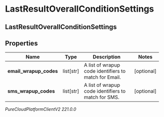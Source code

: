 # LastResultOverallConditionSettings

## LastResultOverallConditionSettings

## Properties

|Name | Type | Description | Notes|
|------------ | ------------- | ------------- | -------------|
| **email_wrapup_codes** | list[str] | A list of wrapup code identifiers to match for Email. | [optional] |
| **sms_wrapup_codes** | list[str] | A list of wrapup code identifiers to match for SMS. | [optional] |



_PureCloudPlatformClientV2 221.0.0_

